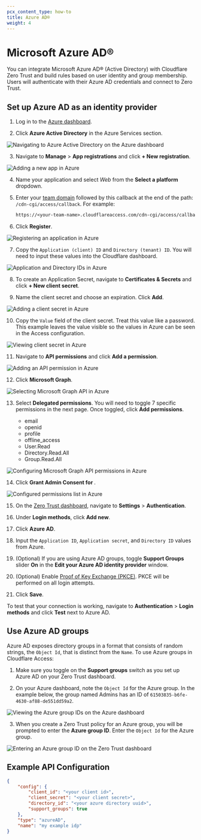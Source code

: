 ```yaml
---
pcx_content_type: how-to
title: Azure AD®
weight: 4
---
```


# Microsoft Azure AD®

You can integrate Microsoft Azure AD® (Active Directory) with Cloudflare Zero Trust and build rules based on user identity and group membership. Users will authenticate with their Azure AD credentials and connect to Zero Trust.

## Set up Azure AD as an identity provider

1. Log in to the [Azure dashboard](https://portal.azure.com/).

2. Click **Azure Active Directory** in the Azure Services section.

![Navigating to Azure Active Directory on the Azure dashboard](/cloudflare-one/static/documentation/identity/azure/pick-azure-ad.png)

3. Navigate to **Manage** > **App registrations** and click **+ New registration**.

![Adding a new app in Azure](/cloudflare-one/static/documentation/identity/azure/click-new-reg.png)

4. Name your application and select _Web_ from the **Select a platform** dropdown.

5. Enter your [team domain](/cloudflare-one/glossary/#team-domain) followed by this callback at the end of the path: `/cdn-cgi/access/callback`. For example:

   ```txt
   https://<your-team-name>.cloudflareaccess.com/cdn-cgi/access/callback
   ```

6. Click **Register**.

![Registering an application in Azure](/cloudflare-one/static/documentation/identity/azure/name-app.png)

7. Copy the `Application (client) ID` and `Directory (tenant) ID`. You will need to input these values into the Cloudflare dashboard.

![Application and Directory IDs in Azure](/cloudflare-one/static/documentation/identity/azure/client-directory-ids.png)

8. To create an Application Secret, navigate to **Certificates & Secrets** and click **+ New client secret**.

9. Name the client secret and choose an expiration. Click **Add**.

![Adding a client secret in Azure](/cloudflare-one/static/documentation/identity/azure/name-client-cert.png)

10. Copy the `Value` field of the client secret. Treat this value like a password. This example leaves the value visible so the values in Azure can be seen in the Access configuration.

![Viewing client secret in Azure](/cloudflare-one/static/documentation/identity/azure/client-cert-value.png)

11. Navigate to **API permissions** and click **Add a permission**.

![Adding an API permission in Azure](/cloudflare-one/static/documentation/identity/azure/api-perms.png)

12. Click **Microsoft Graph**.

![Selecting Microsoft Graph API in Azure](/cloudflare-one/static/documentation/identity/azure/microsoft-graph.png)

13. Select **Delegated permissions**. You will need to toggle 7 specific permissions in the next page. Once toggled, click **Add permissions**.

    - email
    - openid
    - profile
    - offline_access
    - User.Read
    - Directory.Read.All
    - Group.Read.All

![Configuring Microsoft Graph API permissions in Azure](/cloudflare-one/static/documentation/identity/azure/request-perms.png)

14. Click **Grant Admin Consent for <your-account>**.

![Configured permissions list in Azure](/cloudflare-one/static/documentation/identity/azure/configured-perms.png)

15. On the [Zero Trust dashboard](https://dash.teams.cloudflare.com), navigate to **Settings** > **Authentication**.

16. Under **Login methods**, click **Add new**.

17. Click **Azure AD**.

18. Input the `Application ID`, `Application secret`, and `Directory ID` values from Azure.

19. (Optional) If you are using Azure AD groups, toggle **Support Groups** slider **On** in the **Edit your Azure AD identity provider** window.

20. (Optional) Enable [Proof of Key Exchange (PKCE)](https://www.oauth.com/oauth2-servers/pkce/). PKCE will be performed on all login attempts.

21. Click **Save**.

To test that your connection is working, navigate to **Authentication** > **Login methods** and click **Test** next to Azure AD.

## Use Azure AD groups

Azure AD exposes directory groups in a format that consists of random strings, the `Object Id`, that is distinct from the `Name`. To use Azure groups in Cloudflare Access:

1. Make sure you toggle on the **Support groups** switch as you set up Azure AD on your Zero Trust dashboard.

2. On your Azure dashboard, note the `Object Id` for the Azure group. In the example below, the group named Admins has an ID of `61503835-b6fe-4630-af88-de551dd59a2`.

![Viewing the Azure group IDs on the Azure dashboard](/cloudflare-one/static/documentation/identity/azure/object-id.png)

3. When you create a Zero Trust policy for an Azure group, you will be prompted to enter the **Azure group ID**. Enter the `Object Id` for the Azure group.

![Entering an Azure group ID on the Zero Trust dashboard](/cloudflare-one/static/documentation/identity/azure/configure-group-n.png)

## Example API Configuration

```json
{
	"config": {
		"client_id": "<your client id>",
		"client_secret": "<your client secret>",
		"directory_id": "<your azure directory uuid>",
		"support_groups": true
	},
	"type": "azureAD",
	"name": "my example idp"
}
```
